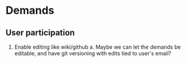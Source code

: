 # Demands #

## User participation
1. Enable editing like wiki/github
    a. Maybe we can let the demands be editable, and have git versioning with edits tied to user's email?